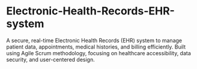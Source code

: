 # Electronic-Health-Records-EHR-system
A secure, real-time Electronic Health Records (EHR) system to manage patient data, appointments, medical histories, and billing efficiently. Built using Agile Scrum methodology, focusing on healthcare accessibility, data security, and user-centered design.
